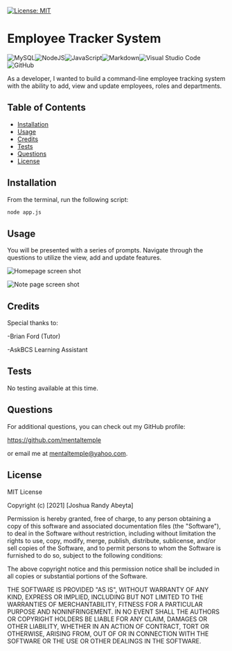 [![License: MIT](https://img.shields.io/badge/License-MIT-yellow.svg)](https://opensource.org/licenses/MIT)

# Employee Tracker System

<img alt="MySQL" src="https://img.shields.io/badge/mysql-%2300f.svg?style=for-the-badge&logo=mysql&logoColor=white"/><img alt="NodeJS" src="https://img.shields.io/badge/node.js-%2343853D.svg?&style=for-the-badge&logo=node.js&logoColor=white"/><img alt="JavaScript" src="https://img.shields.io/badge/javascript-%23323330.svg?&style=for-the-badge&logo=javascript&logoColor=%23F7DF1E"/><img alt="Markdown" src="https://img.shields.io/badge/markdown-%23000000.svg?style=for-the-badge&logo=markdown&logoColor=white"/><img alt="Visual Studio Code" src="https://img.shields.io/badge/VisualStudioCode-0078d7.svg?style=for-the-badge&logo=visual-studio-code&logoColor=white"/><img alt="GitHub" src="https://img.shields.io/badge/github-%23121011.svg?style=for-the-badge&logo=github&logoColor=white"/>

As a developer, I wanted to build a command-line employee tracking system with the ability to add, view and update employees, roles and departments.

## Table of Contents

- [Installation](#installation)
- [Usage](#usage)
- [Credits](#credits)
- [Tests](#tests)
- [Questions](#questions)
- [License](#license)

## Installation

From the terminal, run the following script:

```bash
node app.js
```

## Usage

You will be presented with a series of prompts. Navigate through the questions to utilize the view, add and update features.

![Homepage screen shot](./Assets/note-taker-home.png)

![Note page screen shot](./Assets/note-taker-notes.png)

## Credits

Special thanks to:

-Brian Ford (Tutor)

-AskBCS Learning Assistant

## Tests

No testing available at this time.

## Questions

For additional questions, you can check out my GitHub profile:

https://github.com/mentaltemple

or email me at mentaltemple@yahoo.com.

## License

MIT License

Copyright (c) [2021] [Joshua Randy Abeyta]

Permission is hereby granted, free of charge, to any person obtaining a copy
of this software and associated documentation files (the "Software"), to deal
in the Software without restriction, including without limitation the rights
to use, copy, modify, merge, publish, distribute, sublicense, and/or sell
copies of the Software, and to permit persons to whom the Software is
furnished to do so, subject to the following conditions:

The above copyright notice and this permission notice shall be included in all
copies or substantial portions of the Software.

THE SOFTWARE IS PROVIDED "AS IS", WITHOUT WARRANTY OF ANY KIND, EXPRESS OR
IMPLIED, INCLUDING BUT NOT LIMITED TO THE WARRANTIES OF MERCHANTABILITY,
FITNESS FOR A PARTICULAR PURPOSE AND NONINFRINGEMENT. IN NO EVENT SHALL THE
AUTHORS OR COPYRIGHT HOLDERS BE LIABLE FOR ANY CLAIM, DAMAGES OR OTHER
LIABILITY, WHETHER IN AN ACTION OF CONTRACT, TORT OR OTHERWISE, ARISING FROM,
OUT OF OR IN CONNECTION WITH THE SOFTWARE OR THE USE OR OTHER DEALINGS IN THE
SOFTWARE.

```

```
